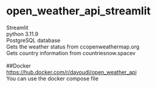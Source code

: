 # open_weather_api_streamlit

Streamlit <br>
python 3.11.9 <br>
PostgreSQL database <br>
Gets the weather status from ccopenweathermap.org <br>
Gets country information from countriesnow.spacev <br>
 <br>
##Docker <br>
https://hub.docker.com/r/davoudi/open_weather_api <br>
You can use the docker compose file <br>
